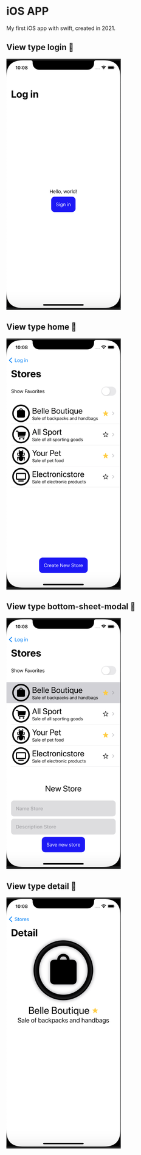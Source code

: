 # iOS APP

My first iOS app with swift, created in 2021.

## View type login 📲

![View Home](https://github.com/MALPV/App-FirstApp/blob/master/screenshots/login.png)

## View type home 📲

![View Home](https://github.com/MALPV/App-FirstApp/blob/master/screenshots/home.png)

## View type bottom-sheet-modal 📲

![View Home](https://github.com/MALPV/App-FirstApp/blob/master/screenshots/home-newstore.png)

## View type detail 📲

![View Home](https://github.com/MALPV/App-FirstApp/blob/master/screenshots/detail.png)

